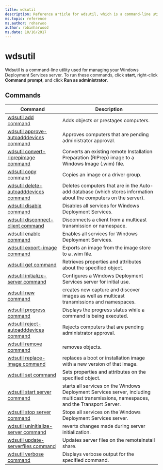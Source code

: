 ```yaml
---
title: wdsutil
description: Reference article for wdsutil, which is a command-line utility used for managing your Windows Deployment Services server.
ms.topic: reference
ms.author: roharwoo
author: robinharwood
ms.date: 10/16/2017
---
```

# wdsutil



Wdsutil is a command-line utility used for managing your Windows Deployment Services server. To run these commands, click **start**, right-click **Command prompt**, and click **Run as administrator**.

## Commands

|Command|Description|
|------|--------|
|[wdsutil add command](wdsutil-add.md)|Adds objects or prestages computers.|
|[wdsutil approve-autoadddevices command](wdsutil-approve-autoadddevices.md)|Approves computers that are pending administrator approval.|
|[wdsutil convert-riprepimage command](wdsutil-convert-riprepimage.md)|Converts an existing remote Installation Preparation (RIPrep) image to a Windows Image (.wim) file.|
|[wdsutil copy command](wdsutil-copy.md)|Copies an image or a driver group.|
|[wdsutil delete-autoadddevices command](wdsutil-delete-autoadddevices.md)|Deletes computers that are in the Auto-add database (which stores information about the computers on the server).|
|[wdsutil disable command](wdsutil-disable.md)|Disables all services for Windows Deployment Services.|
|[wdsutil disconnect-client command](wdsutil-disconnect-client.md)|Disconnects a client from a multicast transmission or namespace.|
|[wdsutil enable command](wdsutil-enable.md)|Enables all services for Windows Deployment Services.|
|[wdsutil export-image command](wdsutil-export-image.md)|Exports an image from the image store to a .wim file.|
|[wdsutil get command](wdsutil-get.md)|Retrieves properties and attributes about the specified object.|
|[wdsutil initialize-server command](wdsutil-initialize-server.md)|Configures a Windows Deployment Services server for initial use.|
|[wdsutil new command](wdsutil-new.md)|creates new capture and discover images as well as multicast transmissions and namespaces.|
|[wdsutil progress command](wdsutil-progress.md)|Displays the progress status while a command is being executed.|
|[wdsutil reject-autoadddevices command](wdsutil-reject-autoadddevices.md)|Rejects computers that are pending administrator approval.|
|[wdsutil remove command](wdsutil-remove.md)|removes objects.|
|[wdsutil replace-image command](wdsutil-replace-image.md)|replaces a boot or installation image with a new version of that image.|
|[wdsutil set command](wdsutil-set.md)|Sets properties and attributes on the specified object.|
|[wdsutil start server command](wdsutil-start-server.md)|starts all services on the Windows Deployment Services server, including multicast transmissions, namespaces, and the Transport Server.|
|[wdsutil stop server command](wdsutil-stop-server.md)|Stops all services on the Windows Deployment Services server.|
|[wdsutil uninitialize-server command](wdsutil-uninitialize-server.md)|reverts changes made during server initialization.|
|[wdsutil update-serverfiles command](wdsutil-update-serverfiles.md)|Updates server files on the remoteInstall share.|
|[wdsutil verbose command](wdsutil-verbose.md)|Displays verbose output for the specified command.|
